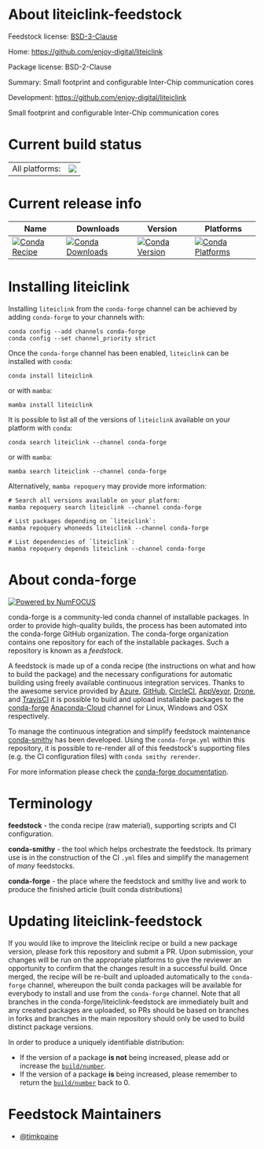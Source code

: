 About liteiclink-feedstock
==========================

Feedstock license: [BSD-3-Clause](https://github.com/conda-forge/liteiclink-feedstock/blob/main/LICENSE.txt)

Home: https://github.com/enjoy-digital/liteiclink

Package license: BSD-2-Clause

Summary: Small footprint and configurable Inter-Chip communication cores

Development: https://github.com/enjoy-digital/liteiclink

Small footprint and configurable Inter-Chip communication cores

Current build status
====================


<table><tr><td>All platforms:</td>
    <td>
      <a href="https://dev.azure.com/conda-forge/feedstock-builds/_build/latest?definitionId=19128&branchName=main">
        <img src="https://dev.azure.com/conda-forge/feedstock-builds/_apis/build/status/liteiclink-feedstock?branchName=main">
      </a>
    </td>
  </tr>
</table>

Current release info
====================

| Name | Downloads | Version | Platforms |
| --- | --- | --- | --- |
| [![Conda Recipe](https://img.shields.io/badge/recipe-liteiclink-green.svg)](https://anaconda.org/conda-forge/liteiclink) | [![Conda Downloads](https://img.shields.io/conda/dn/conda-forge/liteiclink.svg)](https://anaconda.org/conda-forge/liteiclink) | [![Conda Version](https://img.shields.io/conda/vn/conda-forge/liteiclink.svg)](https://anaconda.org/conda-forge/liteiclink) | [![Conda Platforms](https://img.shields.io/conda/pn/conda-forge/liteiclink.svg)](https://anaconda.org/conda-forge/liteiclink) |

Installing liteiclink
=====================

Installing `liteiclink` from the `conda-forge` channel can be achieved by adding `conda-forge` to your channels with:

```
conda config --add channels conda-forge
conda config --set channel_priority strict
```

Once the `conda-forge` channel has been enabled, `liteiclink` can be installed with `conda`:

```
conda install liteiclink
```

or with `mamba`:

```
mamba install liteiclink
```

It is possible to list all of the versions of `liteiclink` available on your platform with `conda`:

```
conda search liteiclink --channel conda-forge
```

or with `mamba`:

```
mamba search liteiclink --channel conda-forge
```

Alternatively, `mamba repoquery` may provide more information:

```
# Search all versions available on your platform:
mamba repoquery search liteiclink --channel conda-forge

# List packages depending on `liteiclink`:
mamba repoquery whoneeds liteiclink --channel conda-forge

# List dependencies of `liteiclink`:
mamba repoquery depends liteiclink --channel conda-forge
```


About conda-forge
=================

[![Powered by
NumFOCUS](https://img.shields.io/badge/powered%20by-NumFOCUS-orange.svg?style=flat&colorA=E1523D&colorB=007D8A)](https://numfocus.org)

conda-forge is a community-led conda channel of installable packages.
In order to provide high-quality builds, the process has been automated into the
conda-forge GitHub organization. The conda-forge organization contains one repository
for each of the installable packages. Such a repository is known as a *feedstock*.

A feedstock is made up of a conda recipe (the instructions on what and how to build
the package) and the necessary configurations for automatic building using freely
available continuous integration services. Thanks to the awesome service provided by
[Azure](https://azure.microsoft.com/en-us/services/devops/), [GitHub](https://github.com/),
[CircleCI](https://circleci.com/), [AppVeyor](https://www.appveyor.com/),
[Drone](https://cloud.drone.io/welcome), and [TravisCI](https://travis-ci.com/)
it is possible to build and upload installable packages to the
[conda-forge](https://anaconda.org/conda-forge) [Anaconda-Cloud](https://anaconda.org/)
channel for Linux, Windows and OSX respectively.

To manage the continuous integration and simplify feedstock maintenance
[conda-smithy](https://github.com/conda-forge/conda-smithy) has been developed.
Using the ``conda-forge.yml`` within this repository, it is possible to re-render all of
this feedstock's supporting files (e.g. the CI configuration files) with ``conda smithy rerender``.

For more information please check the [conda-forge documentation](https://conda-forge.org/docs/).

Terminology
===========

**feedstock** - the conda recipe (raw material), supporting scripts and CI configuration.

**conda-smithy** - the tool which helps orchestrate the feedstock.
                   Its primary use is in the construction of the CI ``.yml`` files
                   and simplify the management of *many* feedstocks.

**conda-forge** - the place where the feedstock and smithy live and work to
                  produce the finished article (built conda distributions)


Updating liteiclink-feedstock
=============================

If you would like to improve the liteiclink recipe or build a new
package version, please fork this repository and submit a PR. Upon submission,
your changes will be run on the appropriate platforms to give the reviewer an
opportunity to confirm that the changes result in a successful build. Once
merged, the recipe will be re-built and uploaded automatically to the
`conda-forge` channel, whereupon the built conda packages will be available for
everybody to install and use from the `conda-forge` channel.
Note that all branches in the conda-forge/liteiclink-feedstock are
immediately built and any created packages are uploaded, so PRs should be based
on branches in forks and branches in the main repository should only be used to
build distinct package versions.

In order to produce a uniquely identifiable distribution:
 * If the version of a package **is not** being increased, please add or increase
   the [``build/number``](https://docs.conda.io/projects/conda-build/en/latest/resources/define-metadata.html#build-number-and-string).
 * If the version of a package **is** being increased, please remember to return
   the [``build/number``](https://docs.conda.io/projects/conda-build/en/latest/resources/define-metadata.html#build-number-and-string)
   back to 0.

Feedstock Maintainers
=====================

* [@timkpaine](https://github.com/timkpaine/)

